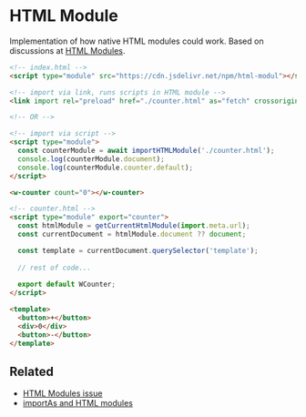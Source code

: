 # HTML Module

Implementation of how native HTML modules could work.
Based on discussions at [HTML Modules](https://github.com/WICG/webcomponents/issues/645).


```html
<!-- index.html -->
<script type="module" src="https://cdn.jsdelivr.net/npm/html-modul"></script>

<!-- import via link, runs scripts in HTML module -->
<link import rel="preload" href="./counter.html" as="fetch" crossorigin>

<!-- OR -->

<!-- import via script -->
<script type="module">
  const counterModule = await importHTMLModule('./counter.html');
  console.log(counterModule.document);
  console.log(counterModule.counter.default);
</script>

<w-counter count="0"></w-counter>
```

```html
<!-- counter.html -->
<script type="module" export="counter">
  const htmlModule = getCurrentHtmlModule(import.meta.url);
  const currentDocument = htmlModule.document ?? document;

  const template = currentDocument.querySelector('template');
  
  // rest of code...
  
  export default WCounter;
</script>

<template>
  <button>+</button>
  <div>0</div>
  <button>-</button>
</template>
```


## Related

- [HTML Modules issue](https://github.com/WICG/webcomponents/issues/645)
- [importAs and HTML modules](https://github.com/AshleyScirra/import-as-and-html-modules)
